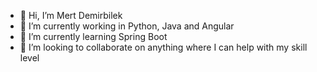 - 👋 Hi, I’m Mert Demirbilek
- 👀 I’m currently working in Python, Java and Angular
- 🌱 I’m currently learning Spring Boot
- 💞️ I’m looking to collaborate on anything where I can help with my skill level

<!---
Kamigiri/Kamigiri is a ✨ special ✨ repository because its `README.md` (this file) appears on your GitHub profile.
You can click the Preview link to take a look at your changes.
--->
